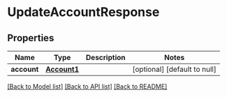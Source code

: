# UpdateAccountResponse
## Properties

| Name | Type | Description | Notes |
|------------ | ------------- | ------------- | -------------|
| **account** | [**Account1**](Account1.md) |  | [optional] [default to null] |

[[Back to Model list]](../README.md#documentation-for-models) [[Back to API list]](../README.md#documentation-for-api-endpoints) [[Back to README]](../README.md)

